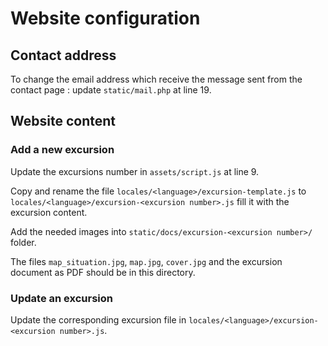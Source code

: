 # Website configuration

## Contact address

To change the email address which receive the message sent from the contact page : update `static/mail.php` at line 19.

## Website content

### Add a new excursion

Update the excursions number in `assets/script.js` at line 9.

Copy and rename the file `locales/<language>/excursion-template.js` to `locales/<language>/excursion-<excursion number>.js` fill it with the excursion content.

Add the needed images into `static/docs/excursion-<excursion number>/` folder.

The files `map_situation.jpg`, `map.jpg`, `cover.jpg` and the excursion document as PDF should be in this directory.

### Update an excursion

Update the corresponding excursion file in `locales/<language>/excursion-<excursion number>.js`.
